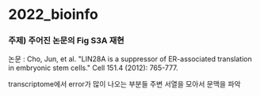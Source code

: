 # 2022_bioinfo

### 주제) 주어진 논문의 Fig S3A 재현

논문 : Cho, Jun, et al. "LIN28A is a suppressor of ER-associated translation in embryonic stem cells." Cell 151.4 (2012): 765-777.

transcriptome에서 error가 많이 나오는 부분들 주변 서열을 모아서 문맥을 파악
